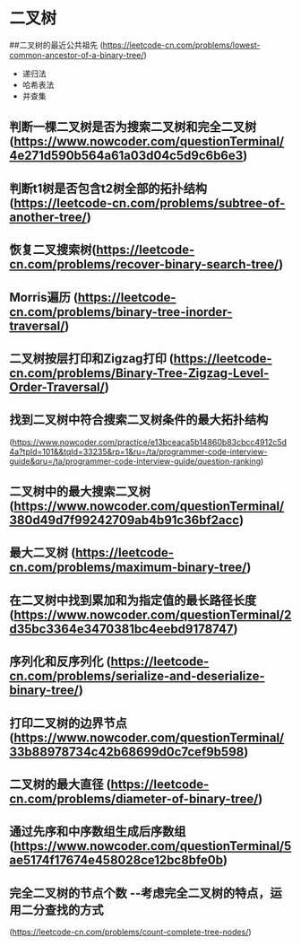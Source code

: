 # 二叉树
##二叉树的最近公共祖先 (https://leetcode-cn.com/problems/lowest-common-ancestor-of-a-binary-tree/)
- 递归法
- 哈希表法
- 并查集
## 判断一棵二叉树是否为搜索二叉树和完全二叉树(https://www.nowcoder.com/questionTerminal/4e271d590b564a61a03d04c5d9c6b6e3)
## 判断t1树是否包含t2树全部的拓扑结构 (https://leetcode-cn.com/problems/subtree-of-another-tree/)
## 恢复二叉搜索树(https://leetcode-cn.com/problems/recover-binary-search-tree/)
## Morris遍历 (https://leetcode-cn.com/problems/binary-tree-inorder-traversal/)
## 二叉树按层打印和Zigzag打印 (https://leetcode-cn.com/problems/Binary-Tree-Zigzag-Level-Order-Traversal/)
## 找到二叉树中符合搜索二叉树条件的最大拓扑结构
(https://www.nowcoder.com/practice/e13bceaca5b14860b83cbcc4912c5d4a?tpId=101&&tqId=33235&rp=1&ru=/ta/programmer-code-interview-guide&qru=/ta/programmer-code-interview-guide/question-ranking)
## 二叉树中的最大搜索二叉树 (https://www.nowcoder.com/questionTerminal/380d49d7f99242709ab4b91c36bf2acc)
## 最大二叉树 (https://leetcode-cn.com/problems/maximum-binary-tree/)
## 在二叉树中找到累加和为指定值的最长路径长度(https://www.nowcoder.com/questionTerminal/2d35bc3364e3470381bc4eebd9178747)
## 序列化和反序列化 (https://leetcode-cn.com/problems/serialize-and-deserialize-binary-tree/)
## 打印二叉树的边界节点 (https://www.nowcoder.com/questionTerminal/33b88978734c42b68699d0c7cef9b598)
## 二叉树的最大直径 (https://leetcode-cn.com/problems/diameter-of-binary-tree/)
## 通过先序和中序数组生成后序数组 (https://www.nowcoder.com/questionTerminal/5ae5174f17674e458028ce12bc8bfe0b)
## 完全二叉树的节点个数 --考虑完全二叉树的特点，运用二分查找的方式  
(https://leetcode-cn.com/problems/count-complete-tree-nodes/)
